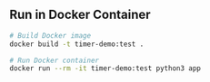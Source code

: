 ## Run in Docker Container

```bash
# Build Docker image
docker build -t timer-demo:test .

# Run Docker container
docker run --rm -it timer-demo:test python3 app
```
